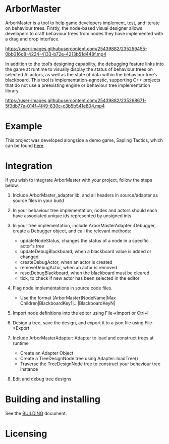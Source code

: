 # ArborMaster

ArborMaster is a tool to help game developers implement, test, and iterate on behaviour trees. Firstly, the node-based visual designer allows developers to craft behaviour trees from nodes they have implemented with a drag and drop interface. 



https://user-images.githubusercontent.com/25439882/235259455-0bb016d8-4224-4133-b72e-4213b51d448f.mp4


In addition to the tool’s designing capability, the debugging feature links into the game at runtime to visually display the status of behaviour trees on selected AI actors, as well as the state of data within the behaviour tree’s blackboard. This tool is implementation-agnostic, supporting C++ projects that do not use a preexisting engine or behaviour tree implementation library.


https://user-images.githubusercontent.com/25439882/235268671-5f3db77e-014f-4f49-830c-c3b5b541e804.mp4


# Example
This project was developed alongside a demo game, Sapling Tactics, which can be found [here](https://github.com/Hevano/SaplingTactics).

# Integration

If you wish to integrate ArborMaster with your project, follow the steps below.
1. Include ArborMaster_adapter.lib, and all headers in source/adapter as source files in your build
2. In your behaviour tree implementation, nodes and actors should each have associated unique ids represented by unsigned ints
3. In your tree implementation, include ArborMasterAdapter::Debugger, create a Debugger object, and call the relevant methods:
    - updateNodeStatus, changes the status of a node in a specific actor's tree
    - updateDebugBlackboard, when a blackboard value is added or changed
    - createDebugActor, when an actor is created
    - removeDebugActor, when an actor is removed
    - resetDebugBlackboard, when the blackboard must be cleared
    - tick, to check if new actor has been selected in the editor
 
4. Flag node implementations in source code files.

    - Use the format [ArborMaster]NodeName|Max Children|BlackboardKey1|...|BlackboardKeyN|

3. Import node definitions into the editor using File->Import or Ctrl+I
4. Design a tree, save the design, and export it to a json file using File->Export
5. Include ArborMasterAdapter::Adapter to load and construct trees at runtime
    - Create an Adapter Object
    - Create a TreeDesignNode tree using Adapter::loadTree()
    - Traverse the TreeDesignNode tree to construct your behaviour tree instance
7. Edit and debug tree designs
 
# Building and installing

See the [BUILDING](BUILDING.md) document.

# Licensing

<!--
Please go to https://choosealicense.com/licenses/ and choose a license that
fits your needs. The recommended license for a project of this type is the
GNU AGPLv3.
-->
